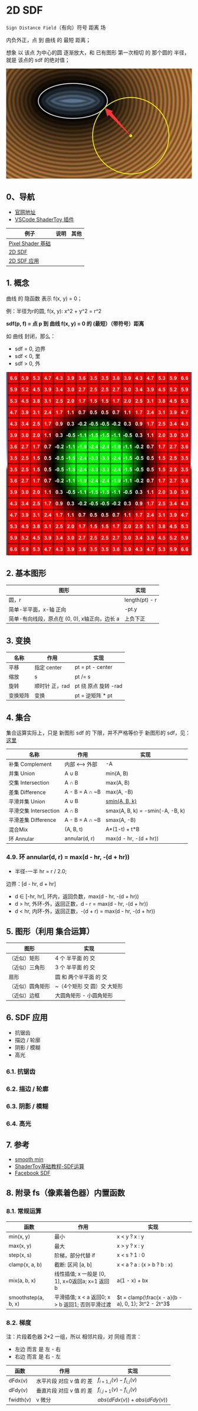 # 2D SDF

`Sign Distance Field`（有向）符号 距离 场

内负外正，点 到 曲线 的 最短 距离；

想象 以 该点 为中心的圆 逐渐放大，和 已有图形 第一次相切 的 那个圆的 半径，就是 该点的 sdf 的绝对值； 

![](./imgs/1.jpg)

## 0、导航

+ [官网地址](https://www.shadertoy.com/)
+ [VSCode ShaderToy 插件](https://github.com/stevensona/shader-toy)

|例子|说明|其他|
|--|--|--|
|[Pixel Shader 基础](./src/01_basic/README.md)|||
|[2D SDF](./src/02_sdf2d/README.md)|||
|[2D SDF 应用](./src/03_sdf2d_apply/README.md)|||

## 1. 概念

曲线 的 隐函数 表示 f(x, y) = 0；

例：半径为r的圆, f(x, y): x^2 + y^2 = r^2

**sdf(p, f) = 点 p 到 曲线 f(x, y) = 0 的 (最短）（带符号）距离**

如 曲线 封闭，那么：

+ sdf = 0, 边界
+ sdf < 0, 里
+ sdf > 0, 外

![](./imgs/2.jpg)

## 2. 基本图形

|图形|实现|
|--|--|
|圆，r|length(pt) - r|
|简单-半平面，x-轴 正向|-pt.y|
|简单-有向线段，原点在 (0, 0), x轴正向，边长 a|上负下正|

## 3. 变换

|名称|作用|实现|
|--|--|--|
|平移|指定 center|pt = pt - center|
|缩放|s|pt /= s|
|旋转|顺时针 正，rad|pt 绕 原点 旋转 -rad|
|变换矩阵|变换|pt = 逆矩阵 * pt|

## 4. 集合

集合运算实际上，只是 新图形 sdf 的 下限，并不严格等价于 新图形的 sdf，见：[这里](https://iquilezles.org/articles/interiordistance/)

|名称|作用|实现|
|--|--|--|
|补集 Complement|内部 <--> 外部|-A|
|并集 Union|A ∪ B|min(A, B)|
|交集 Intersection|A ∩ B|max(A, B)|
|差集 Difference|A - B = A ∩ ~B|max(A, -B)|
|平滑并集 Union|A ∪ B|[smin(A, B, k)](https://zhuanlan.zhihu.com/p/246501223)|
|平滑交集 Intersection|A ∩ B|smax(A, B, k) = -smin(-A, -B, k)|
|平滑差集 Difference|A - B = A ∩ ~B|smax(A, -B)|
|混合Mix|(A, B, t)|A*(1-t) + t*B|
|环 Annular|annular(d, r)|max(d - hr, -(d + hr))|

### 4.9. 环 annular(d, r) = max(d - hr, -(d + hr))

+ 半径-一半 hr = r / 2.0;

边界：[d - hr, d + hr]

+ d ∈ [-hr, hr], 环内，返回负数，max(d - hr, -(d + hr))
+ d > hr, 外环-外，返回正数，d - r = max(d - hr, -(d + hr))
+ d < hr, 内环-外，返回正数，-(d + r) = max(d - hr, -(d + hr))

## 5. 图形（利用 集合运算）

|图形|实现|
|--|--|
|（近似）矩形|4 个 半平面 的 交|
|（近似）三角形|3 个 半平面 的 交|
|扇形|圆 和 两个半平面 的 交|
|（近似）圆角矩形| ~（4个矩形 交 圆）交 大矩形|
|（近似）边框|大圆角矩形 - 小圆角矩形|

## 6. SDF 应用

+ 抗锯齿
+ 描边 / 轮廓
+ 阴影 / 模糊
+ 高光

### 6.1. 抗锯齿

### 6.2. 描边 / 轮廓

### 6.3. 阴影 / 模糊

### 6.4. 高光

## 7. 参考

+ [smooth min](https://zhuanlan.zhihu.com/p/246501223)
+ [ShaderToy基础教程-SDF运算](https://zhuanlan.zhihu.com/p/491686813)
+ [Facebook SDF](https://sparkar.facebook.com/ar-studio/learn/patch-editor/shader-patches/sdf-patches#example)

## 8. 附录 fs（像素着色器）内置函数

### 8.1. 常规运算

|函数|作用|实现|
|--|--|--|
|min(x, y)|最小|x < y ? x : y|
|max(x, y)|最大|x > y ? x : y|
|step(x, s)|阶梯，部分代替 if|x < s ? 1 : 0|
|clamp(x, a, b)|截断: 区间 [a, b]|x < a ? a : (x > b ? b : x)|
|mix(a, b, x)|线性插值; x 一般是 [0, 1], x=0返回a; x=1 返回 b|a(1 - x) + bx|
|smoothstep(a, b, x)|平滑插值; x < a 返回0; x > b 返回1; 否则平滑过渡|$t = clamp(\frac{x - a}{b - a}, 0, 1); 3t^2 - 2t^3$|

### 8.2. 梯度

注：片段着色器 2*2 一组，所以 相邻片段，对 同组 而言：

+ 左边 而言 是 左 - 右
+ 右边 而言 是 右 - 左

|函数|作用|实现|
|--|--|--|
|dFdx(v)|水平片段 对应 v 值 的 差|$f_{i+1, j}(v) - f_{i, j}(v)$||
|dFdy(v)|垂直片段 对应 v 值 的 差|$f_{i,j+1}(v) - f_{i,j}(v)$||
|fwidth(v)|v 微分|$abs(dFdx(v)) + abs(dFdy(v))$|